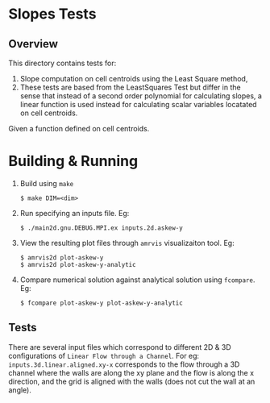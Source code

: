 # Slopes Tests
## Overview
This directory contains tests for:
1. Slope computation on cell centroids using the Least Square method,
2. These tests are based from the LeastSquares Test but differ in the sense that instead of a second order polynomial for calculating slopes, a linear function is used instead for calculating scalar variables locatated on cell centroids. 

Given a function defined on cell centroids. 

# Building & Running
1. Build using `make`
   ```
   $ make DIM=<dim>
   ```
2. Run specifying an inputs file. Eg:
   ```
   $ ./main2d.gnu.DEBUG.MPI.ex inputs.2d.askew-y
   ```
3. View the resulting plot files through `amrvis` visualizaiton tool. Eg:
   ```
   $ amrvis2d plot-askew-y
   $ amrvis2d plot-askew-y-analytic
   ```
4. Compare numerical solution against analytical solution using `fcompare`. Eg:
   ```
   $ fcompare plot-askew-y plot-askew-y-analytic
   ```

## Tests
There are several input files which correspond to different 2D & 3D configurations of `Linear Flow through a Channel`. For eg: `inputs.3d.linear.aligned.xy-x` corresponds to the flow through a 3D channel where the walls are along the xy plane and the flow is along the x direction, and the grid is aligned with the walls (does not cut the wall at an angle).
